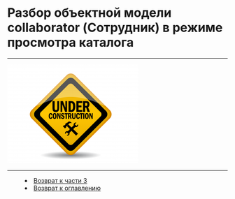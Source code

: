 # Разбор объектной модели collaborator (Сотрудник) в режиме просмотра каталога 
***


![](underconstruction.png)


***
<dd><li> <a href="3_object_model.md"> Возврат к части 3</a></dd>
<dd><li> <a href="README.md"> Возврат к оглавлению</a></dd>
